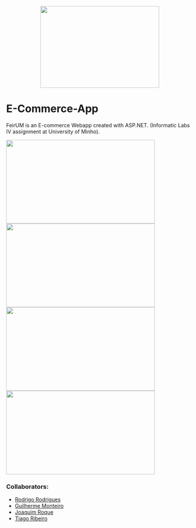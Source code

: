 <div align="center">
    <img src="https://cdn.discordapp.com/attachments/1026633592685744148/1031594134760345670/FeiRUM-removebg-preview.png" width="320px" height="220px"/>
</div>

# E-Commerce-App   
FeirUM is an E-commerce Webapp created with ASP.NET. (Informatic Labs IV assignment at University of Minho).

<div>
    <img src="https://i.imgur.com/pajXNZX.png" width="400px" height="225px"/>
    <img src="https://i.imgur.com/ApzlvEC.png" width="400px" height="225px"/>
    <img src="https://i.imgur.com/cA2Bx1F.png" width="400px" height="225px"/>
    <img src="https://i.imgur.com/ND6uLqg.png" width="400px" height="225px"/>
</div>

### Collaborators:  
- [Rodrigo Rodrigues](https://github.com/webst2r)  
- [Guilherme Monteiro](https://github.com/rushmetra) 
- [Joaquim Roque](https://github.com/jtmr05)  
- [Tiago Ribeiro](https://github.com/dangerousKing)  
